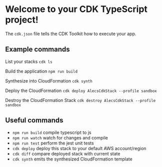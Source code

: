 # Welcome to your CDK TypeScript project!

The `cdk.json` file tells the CDK Toolkit how to execute your app.

## Example commands

List your stacks
`cdk ls`


Build the application 
`npm run build`

Synthesize into CloudFormation
`cdk synth`

Deploy the CloudFormation
`cdk deploy AlecsCdkStack --profile sandbox`


Destroy the CloudFormation Stack
`cdk destroy AlecsCdkStack --profile sandbox`


## Useful commands

 * `npm run build`   compile typescript to js
 * `npm run watch`   watch for changes and compile
 * `npm run test`    perform the jest unit tests
 * `cdk deploy`      deploy this stack to your default AWS account/region
 * `cdk diff`        compare deployed stack with current state
 * `cdk synth`       emits the synthesized CloudFormation template
